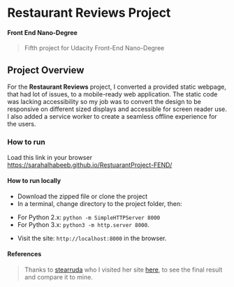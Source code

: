 # Restaurant Reviews Project

#### Front End Nano-Degree

> Fifth project for Udacity Front-End Nano-Degree

## Project Overview

For the **Restaurant Reviews** project, I converted a provided static webpage, that had lot of issues, to a mobile-ready web application. The static code was lacking accessibility so my job was to convert the design to be responsive on different sized displays and accessible for screen reader use. I also added a service worker to create a seamless offline experience for the users.

### How to run
Load this link in your browser https://sarahalhabeeb.github.io/RestuarantProject-FEND/

#### How to run locally
- Download the zipped file or clone the project
- In a terminal, change directory to the project folder, then:
* For Python 2.x: `python -m SimpleHTTPServer 8000` 
* For Python 3.x: `python3 -m http.server 8000`.
- Visit the site: `http://localhost:8000` in the browser.

#### References
> Thanks to [stearruda](https://github.com/stearruda/) who I visited her site [here](https://stearruda.github.io/fend-restaurant-reviews-app/), to see the final result and compare it to mine.



